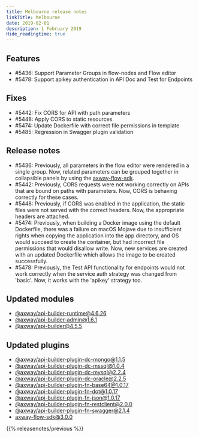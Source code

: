 ```yaml
---
title: Melbourne release notes
linkTitle: Melbourne
date: 2019-02-01
description: 1 February 2019
Hide_readingtime: true
---
```

## Features

* #5436: Support Parameter Groups in flow-nodes and Flow editor
* #5478: Support apikey authentication in API Doc and Test for Endpoints

## Fixes

* #5442: Fix CORS for API with path parameters
* #5448: Apply CORS to static resources
* #5474: Update Dockerfile with correct file permissions in template
* #5485: Regression in Swagger plugin validation

## Release notes

* #5436: Previously, all parameters in the flow editor were rendered in a single group. Now, related parameters can be grouped together in collapsible panels by using the [axway-flow-sdk](https://www.npmjs.com/package/axway-flow-sdk).
* #5442: Previously, CORS requests were not working correctly on APIs that are bound on paths with parameters. Now, CORS is behaving correctly for these cases.
* #5448: Previously, if CORS was enabled in the application, the static files were not served with the correct headers. Now, the appropriate headers are attached.
* #5474: Previously, when building a Docker image using the default Dockerfile, there was a failure on macOS Mojave due to insufficient rights when copying the application into the app directory, and OS would succeed to create the container, but had incorrect file permissions that would disallow write. Now, new services are created with an updated Dockerfile which allows the image to be created successfully.
* #5478: Previously, the Test API functionality for endpoints would not work correctly when the service auth strategy was changed from 'basic'. Now, it works with the 'apikey' strategy too.

## Updated modules

* [@axway/api-builder-runtime@4.6.26](https://www.npmjs.com/package/@axway/api-builder-runtime/v/4.6.26)
* [@axway/api-builder-admin@1.6.1](https://www.npmjs.com/package/@axway/api-builder-admin/v/1.6.1)
* [@axway/api-builder@4.5.5](https://www.npmjs.com/package/@axway/api-builder/v/4.5.5)

## Updated plugins

* [@axway/api-builder-plugin-dc-mongo@1.1.5](https://www.npmjs.com/package/@axway/api-builder-plugin-dc-mongo/v/1.1.5)
* [@axway/api-builder-plugin-dc-mssql@1.0.4](https://www.npmjs.com/package/@axway/api-builder-plugin-dc-mssql/v/1.0.4)
* [@axway/api-builder-plugin-dc-mysql@2.2.4](https://www.npmjs.com/package/@axway/api-builder-plugin-dc-mysql/v/2.2.4)
* [@axway/api-builder-plugin-dc-oracle@2.2.5](https://www.npmjs.com/package/@axway/api-builder-plugin-dc-oracle/v/2.2.5)
* [@axway/api-builder-plugin-fn-base64@1.0.17](https://www.npmjs.com/package/@axway/api-builder-plugin-fn-base64/v/1.0.17)
* [@axway/api-builder-plugin-fn-dot@1.0.17](https://www.npmjs.com/package/@axway/api-builder-plugin-fn-dot/v/1.0.17)
* [@axway/api-builder-plugin-fn-json@1.0.17](https://www.npmjs.com/package/@axway/api-builder-plugin-fn-json/v/1.0.17)
* [@axway/api-builder-plugin-fn-restclient@2.0.0](https://www.npmjs.com/package/@axway/api-builder-plugin-fn-restclient/v/2.0.0)
* [@axway/api-builder-plugin-fn-swagger@2.1.4](https://www.npmjs.com/package/@axway/api-builder-plugin-fn-swagger/v/2.1.4)
* [axway-flow-sdk@3.0.0](https://www.npmjs.com/package/axway-flow-sdk/v/3.0.0)


{{% releasenotes/previous %}}
